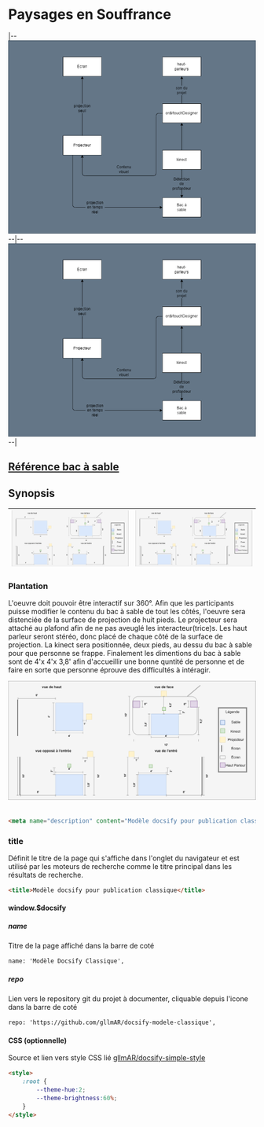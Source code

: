 # Paysages en Souffrance
|--![synopsis](img/synopsis_pes.drawio.png)--|--![synopsis](img/synopsis_pes.drawio.png)--|

## [Référence bac à sable](https://journals.openedition.org/mappemonde/7890)

## Synopsis
| ![plantation](img/plantation.png)  | ![plantation](img/plantation.png) |
|----------|------------|

### Plantation


L'oeuvre doit pouvoir être interactif sur 360°. Afin que les participants puisse modifier le contenu du bac à sable de tout les côtés,
l'oeuvre sera distenciée de la surface de projection de huit pieds. Le projecteur sera attaché au plafond afin de ne pas aveuglé les interacteur(trice)s.
Les haut parleur seront stéréo, donc placé de chaque côté de la surface de projection. La kinect sera positionnée, deux pieds, au dessu du bac à sable
pour que personne se frappe. Finalement les dimentions du bac à sable sont de 4'x 4'x 3,8' afin d'accueillir une bonne quntité de personne et de faire en sorte
que personne éprouve des difficultés à intéragir.

![plantation](img/plantation.png)

```html

<meta name="description" content="Modèle docsify pour publication classique">

```

### title
Définit le titre de la page qui s'affiche dans l'onglet du navigateur et est utilisé par les moteurs de recherche comme le titre principal dans les résultats de recherche.

```html
<title>Modèle docsify pour publication classique</title>
```




#### window.$docsify 

##### name

Titre de la page affiché dans la barre de coté

```html
name: 'Modèle Docsify Classique',
```

##### repo

Lien vers le repository git du projet à documenter, cliquable depuis l'icone dans la barre de coté

```html
repo: 'https://github.com/gllmAR/docsify-modele-classique',
```


#### CSS (optionnelle)

Source et lien vers style CSS lié  [gllmAR/docsify-simple-style](https://github.com/gllmAR/docsify-simple-style/)


```html
<style>
    :root {
        --theme-hue:2;
        --theme-brightness:60%;
    }
</style>
```


